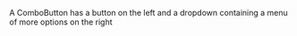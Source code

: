 A ComboButton has a button on the left and a dropdown containing a menu of more options on the right
